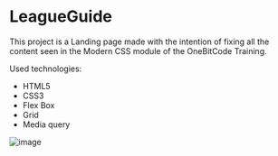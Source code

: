 
# LeagueGuide

This project is a Landing page made with the intention of fixing all the content seen in the Modern CSS module of the OneBitCode Training.

Used technologies:

- HTML5
- CSS3
- Flex Box
- Grid
- Media query

![image](https://user-images.githubusercontent.com/106812762/211006111-bc89e823-599a-459c-b2bb-7625647a98de.png)

